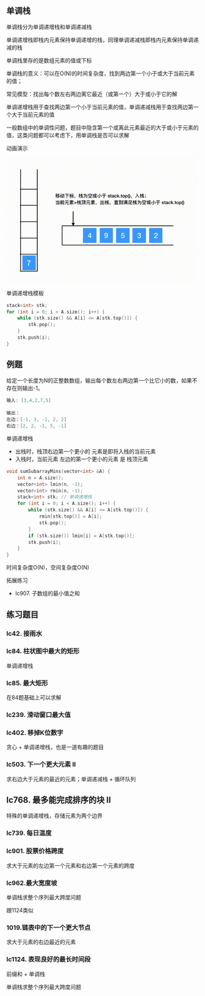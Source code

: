 ## 单调栈

单调栈分为单调递增栈和单调递减栈

单调递增栈即栈内元素保持单调递增的栈，同理单调递减栈即栈内元素保持单调递减的栈

单调栈里存的是数组元素的值或下标

单调栈的意义：可以在O(N)的时间复杂度，找到两边第一个小于或大于当前元素的值；

常见模型：找出每个数左右两边离它最近（或第一个）大于或小于它的解

单调递增栈用于查找两边第一个小于当前元素的值，单调递减栈用于查找两边第一个大于当前元素的值

一般数组中的单调性问题，题目中隐含第一个或离此元素最近的大于或小于元素的值，这类问题都可以考虑下，用单调栈是否可以求解

动画演示

![单调栈动画演示](https://raw.githubusercontent.com/muyids/tuchuang/master/monotone-stack.gif)

单调递增栈模板

```cpp
stack<int> stk;
for (int i = 0; i < A.size(); i++) {
    while (stk.size() && A[i] <= A[stk.top()]) {
        stk.pop();
    }
    stk.push(i);
}
```

## 例题

给定一个长度为N的正整数数组，输出每个数左右两边第一个比它小的数，如果不存在则输出-1。

```cpp
输入: [3,4,2,7,5]

输出：
左边：[-1, 3, -1, 2, 2]
右边：[2, 2, -1, 5, -1]
```

单调递增栈

- 出栈时，栈顶右边第一个更小的 元素是即将入栈的当前元素
- 入栈时，当前元素 左边的第一个更小的元素 是 栈顶元素

```cpp
void sumSubarrayMins(vector<int> &A) {
    int n = A.size();
    vector<int> lmin(n, -1);
    vector<int> rmin(n, -1);
    stack<int> stk; // 单调递增栈
    for (int i = 0; i < A.size(); i++) {
        while (stk.size() && A[i] <= A[stk.top()]) {
            rmin[stk.top()] = A[i];
            stk.pop();
        }
        if (stk.size()) lmin[i] = A[stk.top()];
        stk.push(i);
    }
}
```

时间复杂度O(N)，空间复杂度O(N)

拓展练习

- lc907. 子数组的最小值之和

## 练习题目

### lc42. 接雨水

### lc84. 柱状图中最大的矩形

单调递增栈

### lc85. 最大矩形

在84题基础上可以求解

### lc239. 滑动窗口最大值

### lc402. 移掉K位数字

贪心 + 单调递增栈，也是一道有趣的题目

### lc503. 下一个更大元素 II

求右边大于元素的最近的元素；单调递减栈 + 循环队列

## lc768. 最多能完成排序的块 II

特殊的单调递增栈，存储元素为两个边界

### lc739. 每日温度

### lc901. 股票价格跨度

求大于元素的左边第一个元素和右边第一个元素的跨度

### lc962.最大宽度坡

单调栈求整个序列最大跨度问题

跟1124类似

### 1019.链表中的下一个更大节点

求大于元素的右边最近的元素

### lc1124. 表现良好的最长时间段

前缀和 + 单调栈

单调栈求整个序列最大跨度问题
